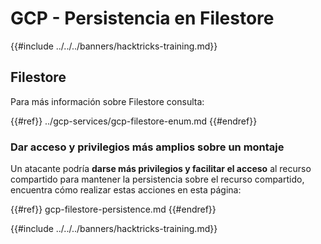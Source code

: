 # GCP - Persistencia en Filestore

{{#include ../../../banners/hacktricks-training.md}}

## Filestore

Para más información sobre Filestore consulta:

{{#ref}}
../gcp-services/gcp-filestore-enum.md
{{#endref}}

### Dar acceso y privilegios más amplios sobre un montaje

Un atacante podría **darse más privilegios y facilitar el acceso** al recurso compartido para mantener la persistencia sobre el recurso compartido, encuentra cómo realizar estas acciones en esta página:

{{#ref}}
gcp-filestore-persistence.md
{{#endref}}

{{#include ../../../banners/hacktricks-training.md}}
